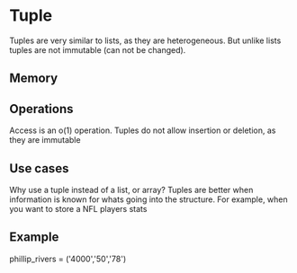 <h1>Tuple</h1>
<p1> Tuples are very similar to lists, as they are heterogeneous. But unlike lists tuples are not immutable (can not be changed). </p1>
<h2>Memory</h2>
<h2>Operations</h2>
<p1>Access is an o(1) operation. Tuples do not allow insertion or deletion, as they are immutable</p1>
<h2>Use cases</h2>
<p1> Why use a tuple instead of a list, or array? Tuples are better when information is known for whats going into the structure. For example, when you want to store a NFL players stats</p1>
<h2>Example</h2>
phillip_rivers = ('4000','50','78')
